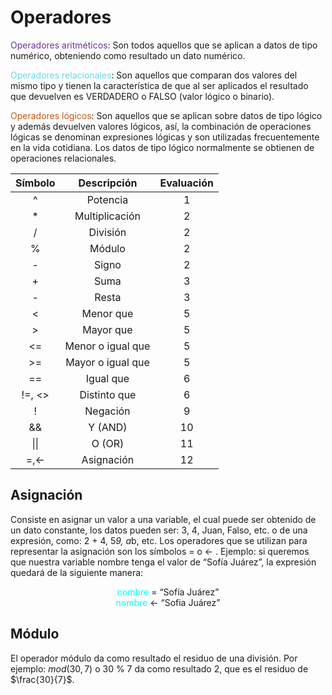 # Operadores
<span style="color:#7030A0">Operadores aritméticos</span>: Son todos aquellos que se aplican a datos de tipo numérico, obteniendo como resultado un dato numérico.  

<span style="color:#66D9EF">Operadores relacionales</span>: Son aquellos que comparan dos valores del mismo tipo y tienen la característica de que al ser aplicados el resultado que devuelven es VERDADERO o FALSO (valor lógico o binario).  

<span style="color:#C55911">Operadores lógicos</span>: Son aquellos que se aplican sobre datos de tipo lógico y además devuelven valores lógicos, así, la combinación de operaciones lógicas se denominan expresiones lógicas y son utilizadas frecuentemente en la vida cotidiana. Los datos de tipo lógico normalmente se obtienen de operaciones relacionales.
<center>

|Símbolo|Descripción|Evaluación|
|:-:|:-:|:-:|
|^|Potencia|1
|*|Multiplicación|2
|/|División|2
|%|Módulo|2
|-|Signo|2
|+|Suma|3
|-|Resta|3
|<|Menor que|5
|>|Mayor que|5
|<=|Menor o igual que|5
|>=|Mayor o igual que|5
|==|Igual que|6
|!=, <>|Distinto que|6
|!|Negación|9
|&&|Y (AND)|10
|\|\||O (OR)|11
|=,<-|Asignación|12

</center>

## Asignación
Consiste en asignar un valor a una variable, el cual puede ser obtenido de un dato constante, los datos pueden ser: 3, 4, Juan, Falso, etc. o de una expresión, como: 2 + 4, 5*9, a*b, etc. Los operadores que se utilizan para representar la asignación son los símbolos  = o $\leftarrow$ .
Ejemplo: si queremos que nuestra variable nombre tenga el valor de “Sofía Juárez”, la expresión quedará de la siguiente manera:  

<center>

<span style="color:cyan">nombre</span> = “Sofía Juárez”    
<span style="color:cyan">nombre</span> $\leftarrow$ “Sofia Juárez”

</center>

## Módulo
El operador módulo da como resultado el residuo de una división. Por ejemplo: $mod (30,7)$ o $30$ % $7$ da como resultado 2, que es el residuo de $\frac{30}{7}$.

